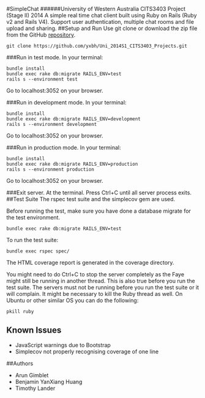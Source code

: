 #SimpleChat
######University of Western Australia CITS3403 Project (Stage II) 2014
A simple real time chat client built using Ruby on Rails (Ruby v2 and Rails V4).
Support user authentication, multiple chat rooms and file upload and sharing.
##Setup and Run
Use git clone or download the zip file from the GitHub [repository](https://github.com/yxbh/Uni_2014S1_CITS3403_Projects).
```
git clone https://github.com/yxbh/Uni_2014S1_CITS3403_Projects.git
```
###Run in test mode.
In your terminal:
```
bundle install
bundle exec rake db:migrate RAILS_ENV=test
rails s --environment test
```
Go to localhost:3052 on your browser.

###Run in development mode.
In your terminal:
```
bundle install
bundle exec rake db:migrate RAILS_ENV=development
rails s --environment development
```
Go to localhost:3052 on your browser.

###Run in production mode.
In your terminal:
```
bundle install
bundle exec rake db:migrate RAILS_ENV=production
rails s --environment production
```
Go to localhost:3052 on your browser.

###Exit server.
At the terminal. Press Ctrl+C until all server process exits.
##Test Suite
The rspec test suite and the simplecov gem are used.

Before running the test, make sure you have done a database migrate for the test environment.
```
bundle exec rake db:migrate RAILS_ENV=test
```
To run the test suite:
```
bundle exec rspec spec/
```
The HTML coverage report is generated in the coverage directory.

You might need to do Ctrl+C to stop the server completely as the Faye might still be running in another thread. This is also true before you run the test suite. The servers must not be running before you run the test suite or it will complain. It might be necessary to kill the Ruby thread as well.
On Ubuntu or other similar OS you can do the following:
```
pkill ruby
```
## Known Issues
* JavaScript warnings due to Bootstrap
* Simplecov not properly recognising coverage of one line

##Authors
* Arun Gimblet
* Benjamin YanXiang Huang
* Timothy Lander
